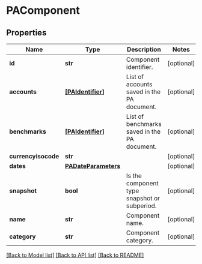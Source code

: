 # PAComponent


## Properties
Name | Type | Description | Notes
------------ | ------------- | ------------- | -------------
**id** | **str** | Component identifier. | [optional] 
**accounts** | [**[PAIdentifier]**](PAIdentifier.md) | List of accounts saved in the PA document. | [optional] 
**benchmarks** | [**[PAIdentifier]**](PAIdentifier.md) | List of benchmarks saved in the PA document. | [optional] 
**currencyisocode** | **str** |  | [optional] 
**dates** | [**PADateParameters**](PADateParameters.md) |  | [optional] 
**snapshot** | **bool** | Is the component type snapshot or subperiod. | [optional] 
**name** | **str** | Component name. | [optional] 
**category** | **str** | Component category. | [optional] 

[[Back to Model list]](../README.md#documentation-for-models) [[Back to API list]](../README.md#documentation-for-api-endpoints) [[Back to README]](../README.md)



